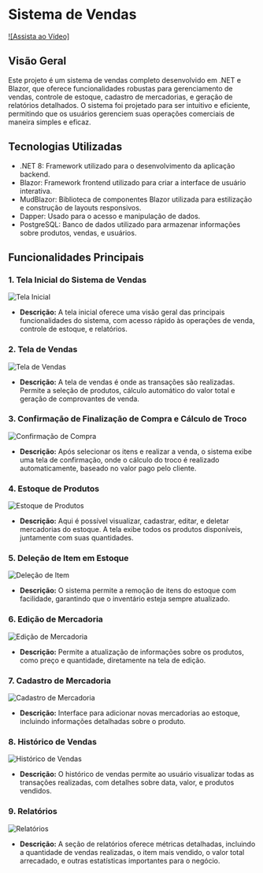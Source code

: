 # Sistema de Vendas

[![Assista ao Vídeo]](https://www.youtube.com/watch?v=7hneKxe3Yk0)

## Visão Geral

Este projeto é um sistema de vendas completo desenvolvido em .NET e Blazor, que oferece funcionalidades robustas para gerenciamento de vendas, controle de estoque, cadastro de mercadorias, e geração de relatórios detalhados. O sistema foi projetado para ser intuitivo e eficiente, permitindo que os usuários gerenciem suas operações comerciais de maneira simples e eficaz.

## Tecnologias Utilizadas
- .NET 8: Framework utilizado para o desenvolvimento da aplicação backend.
- Blazor: Framework frontend utilizado para criar a interface de usuário interativa.
- MudBlazor: Biblioteca de componentes Blazor utilizada para estilização e construção de layouts responsivos.
- Dapper: Usado para o acesso e manipulação de dados.
- PostgreSQL: Banco de dados utilizado para armazenar informações sobre produtos, vendas, e usuários.

## Funcionalidades Principais

### 1. Tela Inicial do Sistema de Vendas
![Tela Inicial](https://github.com/user-attachments/assets/36b25560-d660-470b-90d5-5910c7445cc3)
- **Descrição:** A tela inicial oferece uma visão geral das principais funcionalidades do sistema, com acesso rápido às operações de venda, controle de estoque, e relatórios.

### 2. Tela de Vendas
![Tela de Vendas](https://github.com/user-attachments/assets/f156ab30-d06c-46f0-8866-52698c2d3aeb)
- **Descrição:** A tela de vendas é onde as transações são realizadas. Permite a seleção de produtos, cálculo automático do valor total e geração de comprovantes de venda.

### 3. Confirmação de Finalização de Compra e Cálculo de Troco
![Confirmação de Compra](https://github.com/user-attachments/assets/7641dd33-a229-467d-8c65-d1f23e6f064f)
- **Descrição:** Após selecionar os itens e realizar a venda, o sistema exibe uma tela de confirmação, onde o cálculo do troco é realizado automaticamente, baseado no valor pago pelo cliente.

### 4. Estoque de Produtos
![Estoque de Produtos](https://github.com/user-attachments/assets/75bc6065-9b0b-4d39-97b5-daf49c895af3)
- **Descrição:** Aqui é possível visualizar, cadastrar, editar, e deletar mercadorias do estoque. A tela exibe todos os produtos disponíveis, juntamente com suas quantidades.

### 5. Deleção de Item em Estoque
![Deleção de Item](https://github.com/user-attachments/assets/0cb2566f-c46e-45f1-9fc7-9b9c98be8321)
- **Descrição:** O sistema permite a remoção de itens do estoque com facilidade, garantindo que o inventário esteja sempre atualizado.

### 6. Edição de Mercadoria
![Edição de Mercadoria](https://github.com/user-attachments/assets/25bb3266-0899-4b09-8a22-466198bf1156)
- **Descrição:** Permite a atualização de informações sobre os produtos, como preço e quantidade, diretamente na tela de edição.

### 7. Cadastro de Mercadoria
![Cadastro de Mercadoria](https://github.com/user-attachments/assets/0fe25f01-e3c8-4d7a-9f2a-84499dd644a0)
- **Descrição:** Interface para adicionar novas mercadorias ao estoque, incluindo informações detalhadas sobre o produto.

### 8. Histórico de Vendas
![Histórico de Vendas](https://github.com/user-attachments/assets/fe918f20-c080-4067-a97c-972101b69545)
- **Descrição:** O histórico de vendas permite ao usuário visualizar todas as transações realizadas, com detalhes sobre data, valor, e produtos vendidos.

### 9. Relatórios
![Relatórios](https://github.com/user-attachments/assets/9635f684-cec2-4612-bf42-d39d869b0919)
- **Descrição:** A seção de relatórios oferece métricas detalhadas, incluindo a quantidade de vendas realizadas, o item mais vendido, o valor total arrecadado, e outras estatísticas importantes para o negócio.

